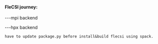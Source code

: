 #### FleCSI journey:


---mpi backend

---hpx backend
    
    have to update package.py before install&build flecsi using spack.
